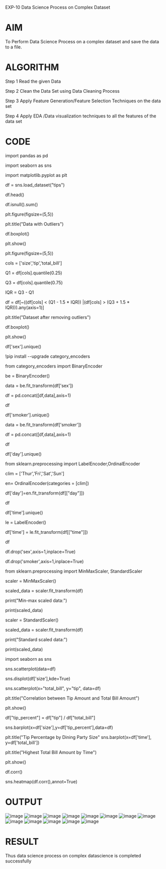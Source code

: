 EXP-10 Data Science Process on Complex Dataset
# AIM

To Perform Data Science Process on a complex dataset and save the data to a file.

# ALGORITHM
Step 1 Read the given Data

Step 2 Clean the Data Set using Data Cleaning Process

Step 3 Apply Feature Generation/Feature Selection Techniques on the data set

Step 4 Apply EDA /Data visualization techniques to all the features of the data set

# CODE
import pandas as pd

import seaborn as sns

import matplotlib.pyplot as plt

df = sns.load_dataset("tips")

df.head()

df.isnull().sum()

plt.figure(figsize=(5,5))

plt.title("Data with Outliers")

df.boxplot()

plt.show()

plt.figure(figsize=(5,5))

cols = ['size','tip','total_bill']

Q1 = df[cols].quantile(0.25)

Q3 = df[cols].quantile(0.75)

IQR = Q3 - Q1

df = df[~((df[cols] < (Q1 - 1.5 * IQR)) |(df[cols] > (Q3 + 1.5 * IQR))).any(axis=1)]

plt.title("Dataset after removing outliers")

df.boxplot()

plt.show()

df['sex'].unique()

!pip install --upgrade category_encoders

from category_encoders import BinaryEncoder

be = BinaryEncoder()

data = be.fit_transform(df['sex'])

df = pd.concat([df,data],axis=1)

df

df['smoker'].unique()

data = be.fit_transform(df['smoker'])

df = pd.concat([df,data],axis=1)

df

df['day'].unique()

from sklearn.preprocessing import LabelEncoder,OrdinalEncoder

clim = ['Thur','Fri','Sat','Sun']

en= OrdinalEncoder(categories = [clim])

df['day']=en.fit_transform(df[["day"]])

df

df['time'].unique()

le = LabelEncoder()

df['time'] = le.fit_transform(df[["time"]])

df

df.drop('sex',axis=1,inplace=True)

df.drop('smoker',axis=1,inplace=True)

from sklearn.preprocessing import MinMaxScaler, StandardScaler

scaler = MinMaxScaler()

scaled_data = scaler.fit_transform(df)

print("Min-max scaled data:")

print(scaled_data)

scaler = StandardScaler()

scaled_data = scaler.fit_transform(df)

print("Standard scaled data:")

print(scaled_data)

import seaborn as sns

sns.scatterplot(data=df)

sns.displot(df['size'],kde=True)

sns.scatterplot(x="total_bill", y="tip", data=df)

plt.title("Correlation between Tip Amount and Total Bill Amount")

plt.show()

df["tip_percent"] = df["tip"] / df["total_bill"]

sns.barplot(x=df['size'],y=df['tip_percent'],data=df)

plt.title("Tip Percentage by Dining Party Size"
sns.barplot(x=df['time'], y=df['total_bill'])

plt.title("Highest Total Bill Amount by Time")

plt.show()

df.corr()

sns.heatmap(df.corr(),annot=True)

# OUTPUT
![image](https://github.com/vidhyasrikachapalayam/ex-10/assets/119477817/b782efd8-b213-45df-9a0a-bb6e0195c664)
![image](https://github.com/vidhyasrikachapalayam/ex-10/assets/119477817/3329bbee-ac83-4d40-b69e-b705df01128f)
![image](https://github.com/vidhyasrikachapalayam/ex-10/assets/119477817/7ba2bfef-89b7-477c-b88a-d5ba9f68bc16)
![image](https://github.com/vidhyasrikachapalayam/ex-10/assets/119477817/98643022-beec-499f-b83f-35eea5c96ac3)
![image](https://github.com/vidhyasrikachapalayam/ex-10/assets/119477817/ea975646-5c15-403e-8d62-d70726606eac)
![image](https://github.com/vidhyasrikachapalayam/ex-10/assets/119477817/3e74e13a-3ae8-4242-a663-b3b9e06263ba)
![image](https://github.com/vidhyasrikachapalayam/ex-10/assets/119477817/e3c506e7-5c32-4f9a-bd6b-ae5527367116)
![image](https://github.com/vidhyasrikachapalayam/ex-10/assets/119477817/1684468e-5503-4730-b69b-48fc97061ea1)
![image](https://github.com/vidhyasrikachapalayam/ex-10/assets/119477817/9c67607a-4658-446e-9912-305bac94e6ab)
![image](https://github.com/vidhyasrikachapalayam/ex-10/assets/119477817/04926346-3279-466f-a431-8bf484b7578c)
![image](https://github.com/vidhyasrikachapalayam/ex-10/assets/119477817/7394e244-605e-46b7-b204-8ee14a8883e7)
![image](https://github.com/vidhyasrikachapalayam/ex-10/assets/119477817/79c5c862-1afa-4bdf-986c-14a088004d2c)
![image](https://github.com/vidhyasrikachapalayam/ex-10/assets/119477817/52e99938-4519-4bbc-b613-0e3958a7a2e7)

# RESULT
Thus data science process on complex datascience is completed successfully

